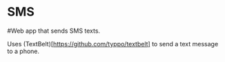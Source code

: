 SMS
===

#Web app that sends SMS texts.

Uses (TextBelt)[https://github.com/typpo/textbelt] to send a text message to a phone.
